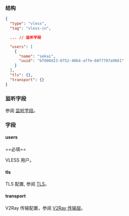 ### 结构

```json
{
  "type": "vless",
  "tag": "vless-in",

  ... // 监听字段

  "users": [
    {
      "name": "sekai",
      "uuid": "bf000d23-0752-40b4-affe-68f7707a9661"
    }
  ],
  "tls": {},
  "transport": {}
}
```

### 监听字段

参阅 [监听字段](/zh/configuration/shared/listen/)。

### 字段

#### users

==必填==

VLESS 用户。

#### tls

TLS 配置, 参阅 [TLS](/zh/configuration/shared/tls/#inbound)。

#### transport

V2Ray 传输配置，参阅 [V2Ray 传输层](/zh/configuration/shared/v2ray-transport)。
